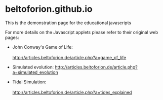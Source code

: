 # beltoforion.github.io
This is the demonstration page for the educational javascripts

For more details on the Javascript applets please refer to their original web pages:

- John Conway's Game of Life:<br/>		
http://articles.beltoforion.de/article.php?a=game_of_life	

- Simulated evolution:
http://articles.beltoforion.de/article.php?a=simulated_evolution

- Tidal Simulation:<br/>			
http://articles.beltoforion.de/article.php?a=tides_explained
